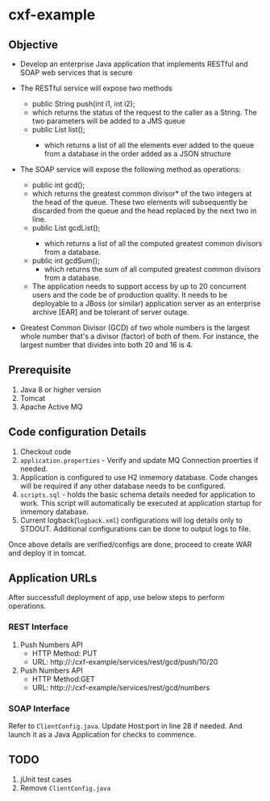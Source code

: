 # cxf-example

## Objective
  - Develop an enterprise Java application that implements RESTful and SOAP web services that is secure
  - The RESTful service will expose two methods
     - public String push(int i1, int i2);
     - which returns the status of the request to the caller as a String. The two parameters will be added to a JMS queue
    - public List<Integer> list();
      - which returns a list of all the elements ever added to the queue from a database in the order added as a JSON structure
  - The SOAP service will expose the following method as operations:
    - public int gcd();
    - which returns the greatest common divisor* of the two integers at the head of the queue. These two elements will subsequently be discarded from the queue and the head replaced by the next two in line.
    - public List<Integer> gcdList();
      - which returns a list of all the computed greatest common divisors from a database. 
     - public int gcdSum();
       - which returns the sum of all computed greatest common divisors from a database.
      - The application needs to support access by up to 20 concurrent users and the code be of production quality. It needs to be deployable to a JBoss (or similar) application server as an enterprise archive [EAR] and be tolerant of server outage.

  - Greatest Common Divisor (GCD) of two whole numbers is the largest whole number that's a divisor (factor) of both of them. For instance, the largest number that divides into both 20 and 16 is 4.

## Prerequisite 
1. Java 8 or higher version
1. Tomcat
1. Apache Active MQ
## Code configuration Details
1. Checkout code
1. ```application.properties``` - Verify and update MQ Connection proerties if needed.
1. Application is configured to use H2 inmemory database. Code changes will be required if any other database needs to be configured.
1. ```scripts.sql``` - holds the basic schema details needed for application to work. This script will automatically be executed at application startup for inmemory database.
1. Current logback(```logback.xml```) configurations will log details only to STDOUT. Additional configurations can be done to output logs to file. 

Once above details are verified/configs are done, proceed to create WAR and deploy it in tomcat.

## Application URLs
After successfull deployment of app, use below steps to perform operations.
### REST Interface
   1. Push Numbers API
      - HTTP Method: PUT
      - URL: http://<IP>:<port>/cxf-example/services/rest/gcd/push/10/20
2. Push Numbers API
     - HTTP Method:GET
     - URL: http://<IP>:<port>/cxf-example/services/rest/gcd/numbers 
### SOAP Interface
Refer to ```ClientConfig.java```. Update Host:port in line 28 if needed. And launch it as a Java Application for checks to commence.
## TODO
1. jUnit test cases
2. Remove ```ClientConfig.java```
